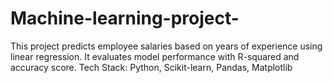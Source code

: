 # Machine-learning-project-
This project predicts employee salaries based on years of experience using linear regression. It evaluates model performance with R-squared and accuracy score.  Tech Stack: Python, Scikit-learn, Pandas, Matplotlib
